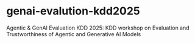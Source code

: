 # genai-evalution-kdd2025
Agentic & GenAI Evaluation KDD 2025: KDD workshop on Evaluation and Trustworthiness of Agentic and Generative AI Models
